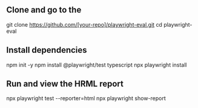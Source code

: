 ## Clone and go to the
git clone https://github.com/[your-repo]/playwright-eval.git
cd playwright-eval

## Install dependencies
npm init -y
npm install @playwright/test typescript
npx playwright install

## Run and view the HRML report
npx playwright test --reporter=html
npx playwright show-report
